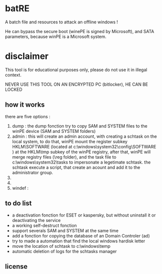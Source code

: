 # batRE
 A batch file and resources to attack an offline windows !
 
 He can bypass the secure boot (winePE is signed by Microsoft), and SATA parameters, because winPE is a Microsoft system.
 
 # disclaimer 
 
 This tool is for educational purposes only, please do not use it in illegal context.
 
 NEVER USE THIS TOOL ON AN ENCRYPTED PC (bitlocker), HE CAN BE LOCKED
 
 ## how it works 
 
 there are five options : 
 1. dump  : the dump fonction try to copy SAM and SYSTEM files to the winPE device (SAM and SYSTEM folders)
 2. admin : this will create an admin account, with creating a schtask on the local system, to do that, winPE mount the register subkey HKLM\SOFTWARE (located at c:\windows\system32\config\SOFTWARE ) at the HKLM\tmp subkey of the winPE registry, after that, winPE will merge registry files (\reg folder), and the task file to c:\windows\system32\tasks to impersonate a legetimate schtask. the schtask execute a script, that create an acount and add it to the administrator group.   
 3.
 4.
 5. windef :
 
 ## to do list
 * a deactivation fonction for ESET or kaspersky, but without uninstall it or deactivating the service
 * a working self-destruct fonction
 * support severals SAM and SYSTEM at the same time
 * add a fonction for copying the database of an Domain Controler (ad)
 * try to made a automation that find the local windows hardisk letter
 * move the location of schtask to c:\windows\temp
 * automatic deletion of logs for the schtasks manager
 ## license
